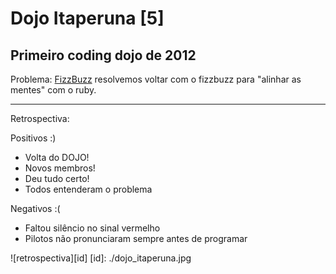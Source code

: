 Dojo Itaperuna [5]
=================

Primeiro coding dojo de 2012
------------------------------------------------------------------------------------

Problema: [FizzBuzz](http://dojopuzzles.com/problemas/exibe/fizzbuzz/)
resolvemos voltar com o fizzbuzz para "alinhar as mentes" com o ruby.

------------------------------------------------------------------------------------

Retrospectiva:

Positivos :)

* 	Volta do DOJO!
*	Novos membros!
*	Deu tudo certo!
*	Todos entenderam o problema


Negativos :(

*	Faltou silêncio no sinal vermelho
*	Pilotos não pronunciaram sempre antes de programar


![retrospectiva][id]
[id]: ./dojo_itaperuna.jpg
